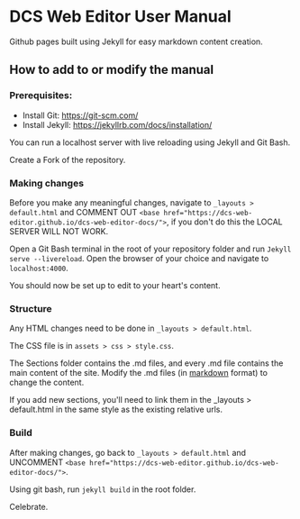 # DCS Web Editor User Manual

Github pages built using Jekyll for easy markdown content creation.

## How to add to or modify the manual  

### Prerequisites:
 - Install Git: https://git-scm.com/
 - Install Jekyll: https://jekyllrb.com/docs/installation/

You can run a localhost server with live reloading using Jekyll and Git Bash.

Create a Fork of the repository.

### Making changes

Before you make any meaningful changes, navigate to `_layouts > default.html` and COMMENT OUT `<base href="https://dcs-web-editor.github.io/dcs-web-editor-docs/">`, if you don't do this the LOCAL SERVER WILL NOT WORK.

Open a Git Bash terminal in the root of your repository folder and run `Jekyll serve --livereload`. Open the browser of your choice and navigate to `localhost:4000`.

You should now be set up to edit to your heart's content.

### Structure

Any HTML changes need to be done in `_layouts > default.html`.

The CSS file is in `assets > css > style.css`.

The Sections folder contains the .md files, and every .md file contains the main content of the site. Modify the .md files (in [markdown](https://www.markdownguide.org/basic-syntax/) format) to change the content.

If you add new sections, you'll need to link them in the _layouts > default.html in the same style as the existing relative urls.

### Build

After making changes, go back to `_layouts > default.html` and UNCOMMENT `<base href="https://dcs-web-editor.github.io/dcs-web-editor-docs/">`.

Using git bash, run `jekyll build` in the root folder.

Celebrate.